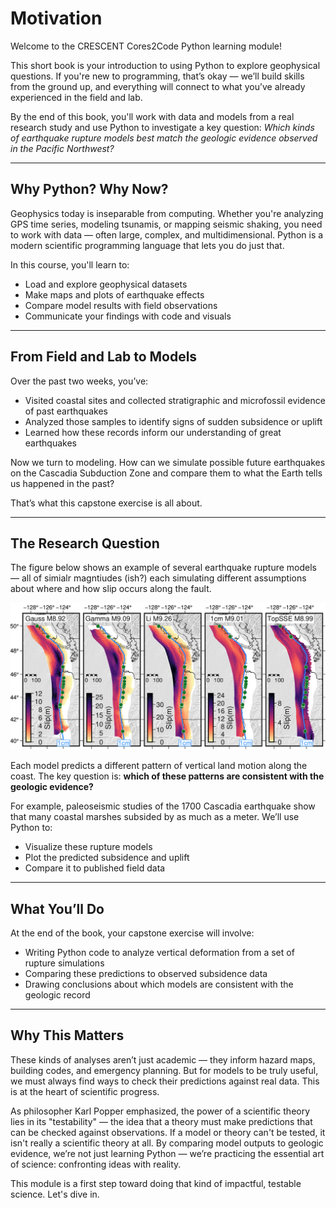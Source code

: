 # Motivation

Welcome to the CRESCENT Cores2Code Python learning module!

This short book is your introduction to using Python to explore geophysical questions. If you're new to programming, that’s okay — we’ll build skills from the ground up, and everything will connect to what you’ve already experienced in the field and lab.

By the end of this book, you'll work with data and models from a real research study and use Python to investigate a key question: _Which kinds of earthquake rupture models best match the geologic evidence observed in the Pacific Northwest?_

---

## Why Python? Why Now?

Geophysics today is inseparable from computing. Whether you're analyzing GPS time series, modeling tsunamis, or mapping seismic shaking, you need to work with data — often large, complex, and multidimensional. Python is a modern scientific programming language that lets you do just that.

In this course, you'll learn to:
- Load and explore geophysical datasets
- Make maps and plots of earthquake effects
- Compare model results with field observations
- Communicate your findings with code and visuals

---

## From Field and Lab to Models

Over the past two weeks, you’ve:
- Visited coastal sites and collected stratigraphic and microfossil evidence of past earthquakes
- Analyzed those samples to identify signs of sudden subsidence or uplift
- Learned how these records inform our understanding of great earthquakes

Now we turn to modeling. How can we simulate possible future earthquakes on the Cascadia Subduction Zone and compare them to what the Earth tells us happened in the past?

That’s what this capstone exercise is all about.

---

## The Research Question

The figure below shows an example of several earthquake rupture models — all of simialr magntiudes (ish?) each simulating different assumptions about where and how slip occurs along the fault.

![INSERT FIGURE HERE — Example rupture models from Melgar et al. (2022)](figures/ruptures.png)

Each model predicts a different pattern of vertical land motion along the coast. The key question is: **which of these patterns are consistent with the geologic evidence?**

For example, paleoseismic studies of the 1700 Cascadia earthquake show that many coastal marshes subsided by as much as a meter. We’ll use Python to:
- Visualize these rupture models
- Plot the predicted subsidence and uplift
- Compare it to published field data

---

## What You’ll Do

At the end of the book, your capstone exercise will involve:
- Writing Python code to analyze vertical deformation from a set of rupture simulations
- Comparing these predictions to observed subsidence data
- Drawing conclusions about which models are consistent with the geologic record

---

## Why This Matters

These kinds of analyses aren’t just academic — they inform hazard maps, building codes, and emergency planning. But for models to be truly useful, we must always find ways to check their predictions against real data. This is at the heart of scientific progress.

As philosopher Karl Popper emphasized, the power of a scientific theory lies in its "testability" — the idea that a theory must make predictions that can be checked against observations. If a model or theory can't be tested, it isn't really a scientific theory at all. By comparing model outputs to geologic evidence, we’re not just learning Python — we’re practicing the essential art of science: confronting ideas with reality.

This module is a first step toward doing that kind of impactful, testable science. Let's dive in.
